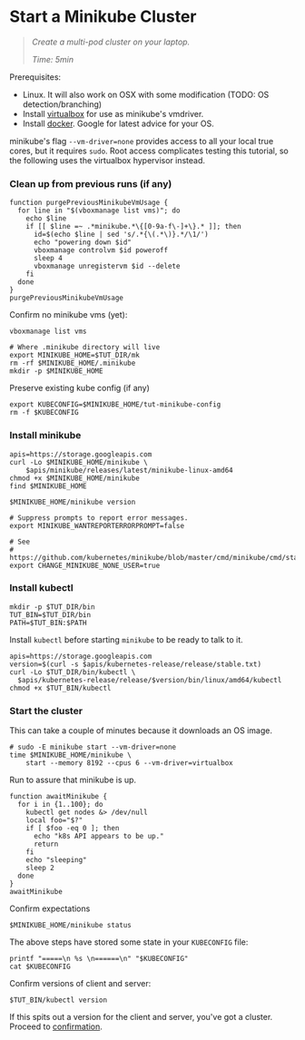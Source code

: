 # Start a Minikube Cluster

> _Create a multi-pod cluster on your laptop._
>
> _Time: 5min_

Prerequisites:

 * Linux.  It will also work on OSX with some modification
   (TODO: OS detection/branching)
 * Install [virtualbox] for use as minikube's vmdriver.
 * Install [docker].  Google for latest advice for your OS.

minikube's flag `--vm-driver=none` provides access to
all your local true cores, but it requires `sudo`.
Root access complicates testing this tutorial, so the
following uses the virtualbox hypervisor instead.

[here]: https://github.com/kubernetes/minikube
[virtualbox]: https://www.virtualbox.org/
[docker]: https://docs.docker.com/engine/installation/linux/docker-ce/ubuntu/

### Clean up from previous runs (if any)

<!-- @purgePrevMk -->
```
function purgePreviousMinikubeVmUsage {
  for line in "$(vboxmanage list vms)"; do
    echo $line
    if [[ $line =~ .*minikube.*\{[0-9a-f\-]+\}.* ]]; then
      id=$(echo $line | sed 's/.*{\(.*\)}.*/\1/')
      echo "powering down $id"
      vboxmanage controlvm $id poweroff
      sleep 4
      vboxmanage unregistervm $id --delete
    fi
  done
}
purgePreviousMinikubeVmUsage
```

Confirm no minikube vms (yet):

<!-- @listVms -->
```
vboxmanage list vms
```

<!-- @removeOldMkState -->
```
# Where .minikube directory will live
export MINIKUBE_HOME=$TUT_DIR/mk
rm -rf $MINIKUBE_HOME/.minikube
mkdir -p $MINIKUBE_HOME
```

Preserve existing kube config (if any)

<!-- @useTmpKubeConfig -->
```
export KUBECONFIG=$MINIKUBE_HOME/tut-minikube-config
rm -f $KUBECONFIG
```

### Install minikube

<!-- @installMk -->
```
apis=https://storage.googleapis.com
curl -Lo $MINIKUBE_HOME/minikube \
    $apis/minikube/releases/latest/minikube-linux-amd64
chmod +x $MINIKUBE_HOME/minikube
find $MINIKUBE_HOME
```

<!-- @confirmVersion -->
```
$MINIKUBE_HOME/minikube version
```

<!-- @defineOtherMkEnvVars -->
```
# Suppress prompts to report error messages.
export MINIKUBE_WANTREPORTERRORPROMPT=false

# See
# https://github.com/kubernetes/minikube/blob/master/cmd/minikube/cmd/start.go#L315
export CHANGE_MINIKUBE_NONE_USER=true
```


### Install kubectl

<!-- @mkTutBin -->
```
mkdir -p $TUT_DIR/bin
TUT_BIN=$TUT_DIR/bin
PATH=$TUT_BIN:$PATH
```

Install `kubectl` before starting `minikube` to be
ready to talk to it.

<!-- @installKubectl -->
```
apis=https://storage.googleapis.com
version=$(curl -s $apis/kubernetes-release/release/stable.txt)
curl -Lo $TUT_DIR/bin/kubectl \
  $apis/kubernetes-release/release/$version/bin/linux/amd64/kubectl
chmod +x $TUT_BIN/kubectl
```

### Start the cluster

This can take a couple of minutes because
it downloads an OS image.

<!-- @startClusterOnMk -->
```
# sudo -E minikube start --vm-driver=none
time $MINIKUBE_HOME/minikube \
    start --memory 8192 --cpus 6 --vm-driver=virtualbox
```

Run to assure that minikube is up.

<!-- @optConfirmMkUp -->
```
function awaitMinikube {
  for i in {1..100}; do
    kubectl get nodes &> /dev/null
    local foo="$?"
    if [ $foo -eq 0 ]; then
      echo "k8s API appears to be up."
      return
    fi
    echo "sleeping"
    sleep 2
  done
}
awaitMinikube
```

Confirm expectations

<!-- @confirmMinikubeRunning -->
```
$MINIKUBE_HOME/minikube status
```

The above steps have stored some state
in your `KUBECONFIG` file:

<!-- @catKubeConfig -->
```
printf "=====\n %s \n======\n" "$KUBECONFIG"
cat $KUBECONFIG
```

Confirm versions of client and server:

<!-- @kubectlVersion -->
```
$TUT_BIN/kubectl version
```

If this spits out a version for the client and server,
you've got a cluster.  Proceed to
[confirmation](/startCluster/confirm).
